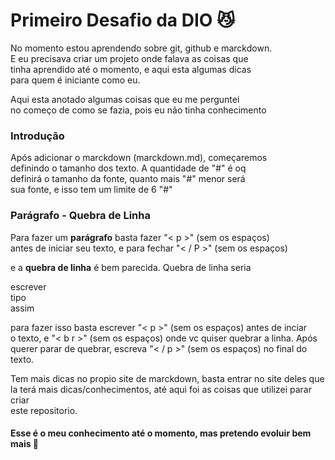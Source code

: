 # Primeiro Desafio da DIO 😼
<p>No momento estou aprendendo sobre git, github e marckdown.<br>
E eu precisava criar um projeto onde falava as coisas que <br>
tinha aprendido até o momento, e aqui esta algumas dicas <br>
para quem é iniciante como eu.</p>

<p> Aqui esta anotado algumas coisas que eu me perguntei<br>
no começo de como se fazia, pois eu não tinha conhecimento</P>

### Introdução 
<p>Após adicionar o marckdown (marckdown.md), começaremos<br>
definindo o tamanho dos texto. A quantidade de "#" é oq <br>
definirá o tamanho da fonte, quanto mais "#" menor será <br>
sua fonte, e isso tem um limite de 6 "#"</p>


### Parágrafo - Quebra de Linha 
<p>Para fazer um <strong>parágrafo</strong> basta fazer "< p >" (sem os espaços)<br>
 antes de iniciar seu texto, e para fechar "< / P >" (sem os espaços)</p>
<p> e a <strong>quebra de linha</strong> é bem parecida. Quebra de linha seria </p>
<p>escrever<br>
tipo<br>
assim</p>
<p> para fazer isso basta escrever "< p >" (sem os espaços) antes de inciar <br>
 o texto, e "< b r >" (sem os espaços) onde vc quiser quebrar a linha. Após <br>
 querer parar de quebrar, escreva "< / p >" (sem os espaços) no final do texto.</p>

 <p>Tem mais dicas no propio site de marckdown, basta entrar no site deles que<br>
 la terá mais dicas/conhecimentos, até aqui foi as coisas que utilizei parar criar<br>
 este repositorio.

#### Esse é o meu conhecimento até o momento, mas pretendo evoluir bem mais 🚀